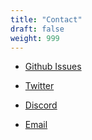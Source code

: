```yaml
---
title: "Contact"
draft: false
weight: 999
---
```


- [Github Issues](https://github.com/mjurczyk/three-default-cube/issues)

- [Twitter](https://twitter.com/thefrontendcat)

- [Discord](https://discord.gg/HF4UdyF)

- [Email](mailto:support@wtlstudio.com)

